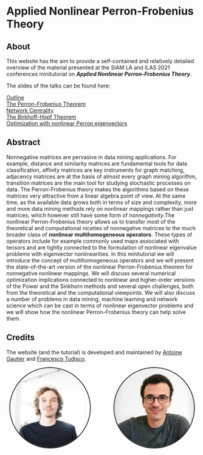 <!-- ---
hide:
  - navigation # Hide navigation
  - toc        # Hide table of contents
--- -->

# Applied Nonlinear Perron-Frobenius Theory 


## About 

This website has the aim to provide a self-contained and relatively detailed overview of the material presented at the SIAM LA and ILAS 2021 conferences minitutorial on ***Applied Nonlinear Perron-Frobenius Theory***.

The slides of the talks can be found here:  

[Outline](../slides/SIAM_Tutorial_Intro.pdf)    
[The Perron-Frobenius Theorem]()    
[Network Centrality](../slides/SIAM_Tutorial_2.pdf)     
[The Birkhoff-Hopf Theorem]()     
[Optimization with nonlinear Perron eigenvectors]()   


## Abstract 



Nonnegative matrices are pervasive in data mining applications. For example, distance and similarity matrices are fundamental tools for data classification, affinity matrices are key instruments for graph matching, adjacency matrices are at the basis of almost every graph mining algorithm, transition matrices are the main tool for studying stochastic processes on data. The Perron-Frobenius theory makes the algorithms based on these matrices very attractive from a linear algebra point of view. At the same time, as the available data grows both in terms of size and complexity, more and more data mining methods rely on nonlinear mappings rather than just matrices, which however still have some form of *nonnegativity*.The nonlinear Perron-Frobenius theory allows us to transfer most of the theoretical and computational niceties of nonnegative matrices to the much broader class of **nonlinear multihomogeneous operators**. These types of operators include for example commonly used maps associated with tensors and are tightly connected to the formulation of nonlinear eigenvalue problems with eigenvector nonlinearities.
In this minitutorial we will introduce the concept of multihomogeneous operators and we will present the state-of-the-art version of the nonlinear Perron-Frobenius theorem for nonnegative nonlinear mappings. We will discuss several numerical optimization implications connected to nonlinear and higher-order versions of the Power and the Sinkhorn methods and several open challenges, both from the theoretical and the computational viewpoints. We will also discuss a number of problems in data mining, machine learning and network science which can be cast in terms of nonlinear eigenvector problems and we will show how the nonlinear Perron-Frobenius theory can help solve them.




## Credits
The  website (and the tutorial) is developed and maintained by [Antoine Gautier](https://scholar.google.com/citations?user=ymx43BUAAAAJ&hl=en) and [Francesco Tudisco](https://ftudisco.gitlab.io/). 

<center>
<a href="https://scholar.google.com/citations?user=ymx43BUAAAAJ&hl=en"><img style="width:15em;border-style:solid;border-width:2px;border-radius: 50%;margin-right:2em;" src="./img/antoine-gautier.jpeg" alt="antoine-gautier" /></a>
<a href="https://ftudisco.gitlab.io/"><img style="width:15em;border-style:solid;border-width:2px;border-radius: 50%;margin-left:2em;" src="./img/francesco-tudisco.jpg" alt="francesco-tudisco" /></a>
</center>
